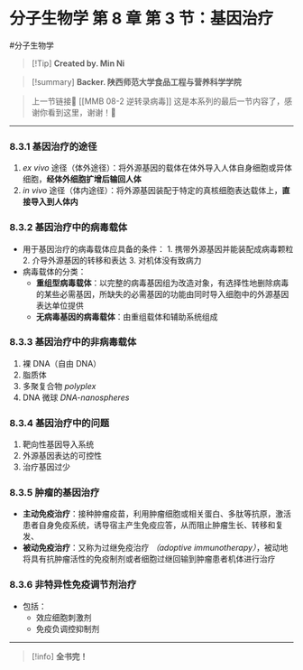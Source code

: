 # 分子生物学 第 8 章 第 3 节：基因治疗
#分子生物学

> [!Tip] **Created by. Min Ni**

> [!summary] **Backer. 陕西师范大学食品工程与营养科学学院**

> 上一节链接🔗 [[MMB 08-2 逆转录病毒]]
> 这是本系列的最后一节内容了，感谢你看到这里，谢谢！🥰

---
### 8.3.1 基因治疗的途径
1. *ex vivo* 途径（体外途径）：将外源基因的载体在体外导入人体自身细胞或异体细胞，**经体外细胞扩增后输回人体**
2. *in vivo* 途径（体内途径）：将外源基因装配于特定的真核细胞表达载体上，**直接导入到人体内**

### 8.3.2 基因治疗中的病毒载体
- 用于基因治疗的病毒载体应具备的条件：
	  1. 携带外源基因并能装配成病毒颗粒
	  2. 介导外源基因的转移和表达
	  3. 对机体没有致病力
- 病毒载体的分类：
	- **重组型病毒载体**：以完整的病毒基因组为改造对象，有选择性地删除病毒的某些必需基因，所缺失的必需基因的功能由同时导入细胞中的外源基因表达单位提供
	- **无病毒基因的病毒载体**：由重组载体和辅助系统组成

### 8.3.3 基因治疗中的非病毒载体
1. 裸 DNA（自由 DNA）
2. 脂质体
3. 多聚复合物 *polyplex*
4. DNA 微球 *DNA-nanospheres*

### 8.3.4 基因治疗中的问题
1. 靶向性基因导入系统
2. 外源基因表达的可控性
3. 治疗基因过少

### 8.3.5 肿瘤的基因治疗
- **主动免疫治疗**：接种肿瘤疫苗，利用肿瘤细胞或相关蛋白、多肽等抗原，激活患者自身免疫系统，诱导宿主产生免疫应答，从而阻止肿瘤生长、转移和复发、
- **被动免疫治疗**：又称为过继免疫治疗 *（adoptive immunotherapy）*，被动地将具有抗肿瘤活性的免疫制剂或者细胞过继回输到肿瘤患者机体进行治疗

### 8.3.6 非特异性免疫调节剂治疗
- 包括：
	- 效应细胞刺激剂
	- 免疫负调控抑制剂

---
> [!info] **全书完！**
